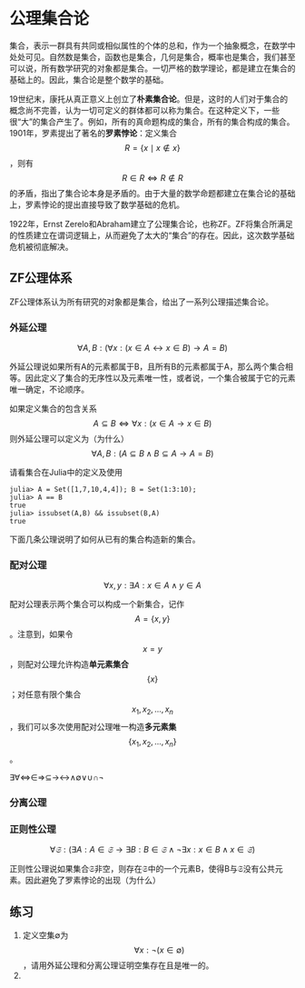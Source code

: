 # 公理集合论

集合，表示一群具有共同或相似属性的个体的总和，作为一个抽象概念，在数学中处处可见。自然数是集合，函数也是集合，几何是集合，概率也是集合，我们甚至可以说，所有数学研究的对象都是集合。一切严格的数学理论，都是建立在集合的基础上的。因此，集合论是整个数学的基础。

19世纪末，康托从真正意义上创立了**朴素集合论**。但是，这时的人们对于集合的概念尚不完善，认为一切可定义的群体都可以称为集合。在这种定义下，一些很“大”的集合产生了。例如，所有的真命题构成的集合，所有的集合构成的集合。1901年，罗素提出了著名的**罗素悖论**：定义集合$$R=\{x \mid x\not \in x\}$$，则有$$R \in R \Longleftrightarrow R \not \in R$$的矛盾，指出了集合论本身是矛盾的。由于大量的数学命题都建立在集合论的基础上，罗素悖论的提出直接导致了数学基础的危机。

1922年，Ernst Zerelo和Abraham建立了公理集合论，也称ZF。ZF将集合所满足的性质建立在谓词逻辑上，从而避免了太大的“集合”的存在。因此，这次数学基础危机被彻底解决。

## ZF公理体系

ZF公理体系认为所有研究的对象都是集合，给出了一系列公理描述集合论。

### 外延公理

$$∀A,B:(∀x:(x∈A↔x∈B)→A=B)$$

外延公理说如果所有A的元素都属于B，且所有B的元素都属于A，那么两个集合相等。因此定义了集合的无序性以及元素唯一性，或者说，一个集合被属于它的元素唯一确定，不论顺序。

如果定义集合的包含关系
$$A⊆B⇔∀x:(x∈A→x∈B)$$
则外延公理可以定义为（为什么）
$$∀A,B:(A⊆B∧B⊆A→A=B)$$

请看集合在Julia中的定义及使用
```
julia> A = Set([1,7,10,4,4]); B = Set(1:3:10);
julia> A == B
true
julia> issubset(A,B) && issubset(B,A)
true
```

下面几条公理说明了如何从已有的集合构造新的集合。

### 配对公理

$$∀x,y:∃A:x∈A∧y∈A$$

配对公理表示两个集合可以构成一个新集合，记作$$A=\{x,y\}$$。注意到，如果令$$x=y$$，则配对公理允许构造**单元素集合**$$\{x\}$$；对任意有限个集合$$x_1,x_2,\ldots,x_n$$，我们可以多次使用配对公理唯一构造**多元素集**$$\{x_1,x_2,\ldots,x_n\}$$。



∃∀⇔∈⇒⊆→↔∧∅∨∪∩¬

### 分离公理



### 正则性公理

$$∀𝔖:(∃A:A∈𝔖→∃B:B∈𝔖∧¬∃x:x∈B∧x∈𝔖)$$

正则性公理说如果集合𝔖非空，则存在𝔖中的一个元素B，使得B与𝔖没有公共元素。因此避免了罗素悖论的出现（为什么）

### 




## 练习
1. 定义空集∅为$$∀x:¬(x∈∅)$$，请用外延公理和分离公理证明空集存在且是唯一的。
2. 

